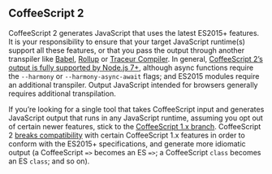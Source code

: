 ## CoffeeScript 2

CoffeeScript 2 generates JavaScript that uses the latest ES2015+ features. It is your responsibility to ensure that your target JavaScript runtime(s) support all these features, or that you pass the output through another transpiler like [Babel](http://babeljs.io/), [Rollup](https://github.com/rollup/rollup) or [Traceur Compiler](https://github.com/google/traceur-compiler). In general, [CoffeeScript 2’s output is fully supported by Node.js 7+](http://node.green/), although async functions require the `--harmony` or `--harmony-async-await` flags; and ES2015 modules require an additional transpiler. Output JavaScript intended for browsers generally requires additional transpilation.

If you’re looking for a single tool that takes CoffeeScript input and generates JavaScript output that runs in any JavaScript runtime, assuming you opt out of certain newer features, stick to the [CoffeeScript 1.x branch](v1/). CoffeeScript 2 [breaks compatibility](https://github.com/jashkenas/coffeescript/wiki/%5BWIP%5D-Breaking-changes-in-CoffeeScript-2) with certain CoffeeScript 1.x features in order to conform with the ES2015+ specifications, and generate more idiomatic output (a CoffeeScript `=>` becomes an ES `=>`; a CoffeeScript `class` becomes an ES `class`; and so on).
